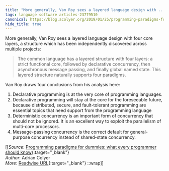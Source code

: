 ```yaml
---
title: "More generally, Van Roy sees a layered language design with ..."
tags: language software articles-23779510
canonical: https://blog.acolyer.org/2019/01/25/programming-paradigms-for-dummies-what-every-programmer-should-know/
hide_title: true
---
```


More generally, Van Roy sees a layered language design with four core layers, a structure which has been independently discovered across multiple projects:

> The common language has a layered structure with four layers: a strict functional core, followed by declarative concurrency, then asynchronous message passing, and finally global named state. This layered structure naturally supports four paradigms.

Van Roy draws four conclusions from his analysis here:

1.  Declarative programming is at the very core of programming languages.
2.  Declarative programming will stay at the core for the foreseeable future, because distributed, secure, and fault-tolerant programming are essential topics that need support from the programming language
3.  Deterministic concurrency is an important form of concurrency that should not be ignored. It is an excellent way to exploit the parallelism of multi-core processors.
4.  Message-passing concurrency is the correct default for general-purpose concurrency instead of shared-state concurrency.


[[_Source_: [Programming paradigms for dummies: what every programmer should know](https://blog.acolyer.org/2019/01/25/programming-paradigms-for-dummies-what-every-programmer-should-know/){:target="_blank"}<br>
_Author_: Adrian Colyer<br>
_More_: [Readwise URL](https://readwise.io/open/465106663){:target="_blank"}
::wrap]]